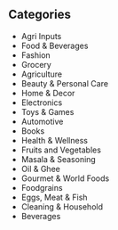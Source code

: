## Categories

- Agri Inputs
- Food & Beverages
- Fashion
- Grocery
- Agriculture
- Beauty & Personal Care
- Home & Decor
- Electronics
- Toys & Games
- Automotive
- Books
- Health & Wellness
- Fruits and Vegetables
- Masala & Seasoning
- Oil & Ghee
- Gourmet & World Foods
- Foodgrains
- Eggs, Meat & Fish
- Cleaning & Household
- Beverages
